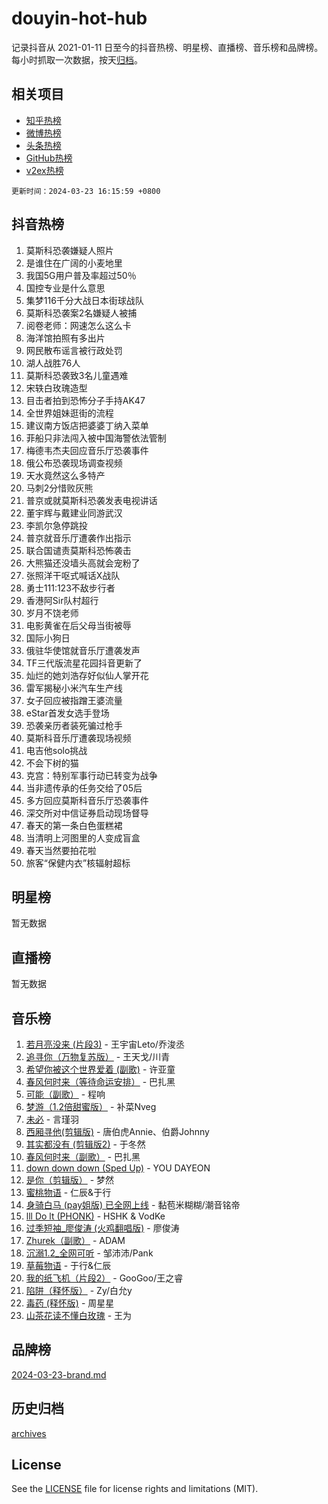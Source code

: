 # douyin-hot-hub

记录抖音从 2021-01-11 日至今的抖音热榜、明星榜、直播榜、音乐榜和品牌榜。每小时抓取一次数据，按天[归档](archives)。

## 相关项目

- [知乎热榜](https://github.com/lonnyzhang423/zhihu-hot-hub)
- [微博热榜](https://github.com/lonnyzhang423/weibo-hot-hub)
- [头条热榜](https://github.com/lonnyzhang423/toutiao-hot-hub)
- [GitHub热榜](https://github.com/lonnyzhang423/github-hot-hub)
- [v2ex热榜](https://github.com/lonnyzhang423/v2ex-hot-hub)


`更新时间：2024-03-23 16:15:59 +0800`

## 抖音热榜

1. 莫斯科恐袭嫌疑人照片
1. 是谁住在广阔的小麦地里
1. 我国5G用户普及率超过50％
1. 国控专业是什么意思
1. 集梦116千分大战日本街球战队
1. 莫斯科恐袭案2名嫌疑人被捕
1. 阅卷老师：网速怎么这么卡
1. 海洋馆拍照有多出片
1. 网民散布谣言被行政处罚
1. 湖人战胜76人
1. 莫斯科恐袭致3名儿童遇难
1. 宋轶白玫瑰造型
1. 目击者拍到恐怖分子手持AK47
1. 全世界姐妹逛街的流程
1. 建议南方饭店把婆婆丁纳入菜单
1. 菲船只非法闯入被中国海警依法管制
1. 梅德韦杰夫回应音乐厅恐袭事件
1. 俄公布恐袭现场调查视频
1. 天水竟然这么多特产
1. 马刺2分惜败灰熊
1. 普京或就莫斯科恐袭发表电视讲话
1. 董宇辉与戴建业同游武汉
1. 李凯尔急停跳投
1. 普京就音乐厅遭袭作出指示
1. 联合国谴责莫斯科恐怖袭击
1. 大熊猫还没墙头高就会宠粉了
1. 张照洋干呕式喊话X战队
1. 勇士111:123不敌步行者
1. 香港阿Sir队村超行
1. 岁月不饶老师
1. 电影黄雀在后父母当街被辱
1. 国际小狗日
1. 俄驻华使馆就音乐厅遭袭发声
1. TF三代版流星花园抖音更新了
1. 灿烂的她刘浩存好似仙人掌开花
1. 雷军揭秘小米汽车生产线
1. 女子回应被指蹭王婆流量
1. eStar首发女选手登场
1. 恐袭亲历者装死骗过枪手
1. 莫斯科音乐厅遭袭现场视频
1. 电吉他solo挑战
1. 不会下树的猫
1. 克宫：特别军事行动已转变为战争
1. 当非遗传承的任务交给了05后
1. 多方回应莫斯科音乐厅恐袭事件
1. 深交所对中信证券启动现场督导
1. 春天的第一条白色蛋糕裙
1. 当清明上河图里的人变成盲盒
1. 春天当然要拍花啦
1. 旅客“保健内衣”核辐射超标

## 明星榜

暂无数据

## 直播榜

暂无数据

## 音乐榜

1. [若月亮没来 (片段3)](https://sf5-hl-cdn-tos.douyinstatic.com/obj/tos-cn-ve-2774/okfyEUsGW1B1ovJi5JiN9IjvAT2lMwA054GoEB) - 王宇宙Leto/乔浚丞
1. [追寻你（万物复苏版）](https://sf3-cdn-tos.douyinstatic.com/obj/tos-cn-ve-2774/oYeAZJsbjIDit9APmBg8u6uDUQnHmoCf3gbo74) - 王天戈/川青
1. [希望你被这个世界爱着 (副歌)](https://sf3-cdn-tos.douyinstatic.com/obj/tos-cn-ve-2774/oUHCmWQfZlE3QQBKBeD8rCFLpJzPgCpImhsxMt) - 许亚童
1. [春风何时来（等待命运安排）](https://sf5-hl-cdn-tos.douyinstatic.com/obj/tos-cn-ve-2774/oICBNbD3gelMfB4WgiD1KI2jQtXZE2FgHLwtsl) - 巴扎黑
1. [可能（副歌）](https://sf5-hl-cdn-tos.douyinstatic.com/obj/tos-cn-ve-2774/cde1731888894259b333569393c2fb51) - 程响
1. [梦游（1.2倍甜蜜版）](https://sf5-hl-cdn-tos.douyinstatic.com/obj/tos-cn-ve-2774/o4gyAUm8hwufoEABmwVIiQtHsFuGzAEEWtNMzo) - 补菜Nveg
1. [未必](https://sf5-hl-cdn-tos.douyinstatic.com/obj/tos-cn-ve-2774/ogntQMFnKQDZUgTCYuJgfLEtleYZZFxBQqhhFB) - 言瑾羽
1. [西厢寻他(剪辑版)](https://sf6-cdn-tos.douyinstatic.com/obj/tos-cn-ve-2774/oUsAVfAQKlRNxEv5qxvIB8o5qmIWUcXbzJKJhw) - 唐伯虎Annie、伯爵Johnny
1. [其实都没有 (剪辑版2)](https://sf6-cdn-tos.douyinstatic.com/obj/tos-cn-ve-2774/oEBNQenHZtBhxYjGgUDQk0BCHTigQafgFlbQ7k) - 于冬然
1. [春风何时来（副歌）](https://sf5-hl-cdn-tos.douyinstatic.com/obj/tos-cn-ve-2774/ow7tbAiAWI2giBUrmu0hMMh3UYP3ZXdbDYiXd) - 巴扎黑
1. [down down down (Sped Up)](https://sf3-cdn-tos.douyinstatic.com/obj/tos-cn-ve-2774/ow80iABiXIO9DsFwK6WeZKMaJRi3BPJAotDy8m) - YOU DAYEON
1. [是你（剪辑版）](https://sf5-hl-cdn-tos.douyinstatic.com/obj/tos-cn-ve-2774/46019dae783c4c969944217fe1cfafc4) - 梦然
1. [蜜桃物语](https://sf5-hl-cdn-tos.douyinstatic.com/obj/tos-cn-ve-2774/oIhOSCZtIACtYU4XQkngiW9kCBfVD1Fz9IYeqL) - 仁辰&于行
1. [身骑白马 (pay姐版) 已全网上线](https://sf5-hl-cdn-tos.douyinstatic.com/obj/tos-cn-ve-2774/oQLO5ZgLsFkaDhdIIveF2zUCgfweY0gWaH4AQG) - 黏苞米糊糊/潮音铭帝
1. [lll Do lt (PHONK)](https://sf5-hl-cdn-tos.douyinstatic.com/obj/tos-cn-ve-2774/osfNbddrZl4hIgEDk6kFftBDBJ1X8MZxH1QCOB) - HSHK & VodKe
1. [过季短袖_廖俊涛 (火鸡翻唱版)](https://sf6-cdn-tos.douyinstatic.com/obj/tos-cn-ve-2774/ogQVJl0tRBKxQgZji7YClFEBrVDeHpPTWfCZbQ) - 廖俊涛
1. [Zhurek（副歌）](https://sf5-hl-cdn-tos.douyinstatic.com/obj/tos-cn-ve-2774/ooQm8FBZQDlf0btEYgVpCcSCQfrdJGBEKZYBGS) - ADAM
1. [沉溺1.2_全网可听](https://sf6-cdn-tos.douyinstatic.com/obj/tos-cn-ve-2774/ok2QoiBqsWAX9McZmWiI9gAB0EzwD4Xj6yfmtH) - 邹沛沛/Pank
1. [草莓物语](https://sf5-hl-cdn-tos.douyinstatic.com/obj/tos-cn-ve-2774/okynhJ7jEAIIZBfsLgYMEI8QC3WbQNN66RKzhT) - 于行&仁辰
1. [我的纸飞机（片段2）](https://sf5-hl-cdn-tos.douyinstatic.com/obj/tos-cn-ve-2774/oM2ZrKcg2CD5AeRB2gkeXOFB1IxAGJdZPazYHf) - GooGoo/王之睿
1. [陷阱（释怀版）](https://sf5-hl-cdn-tos.douyinstatic.com/obj/tos-cn-ve-2774/oE8C21LeZrzKLDFfQYgMzx4GAIHageG5IzayY7) - Zy/白允y
1. [毒药 (释怀版)](https://sf5-hl-cdn-tos.douyinstatic.com/obj/tos-cn-ve-2774/oYILMEAzspdZBIzy4frJNB8ZHPHWAhiwowd4Ad) - 周星星
1. [山茶花读不懂白玫瑰](https://sf3-cdn-tos.douyinstatic.com/obj/tos-cn-ve-2774/osfn8B7DktrRHEPJgPCfDbw7QDQEkwC16BxZg9) - 王为

## 品牌榜

[2024-03-23-brand.md](archives/2024-03-23-brand.md)

## 历史归档

[archives](archives)

## License

See the [LICENSE](LICENSE) file for license rights and limitations (MIT).
